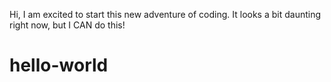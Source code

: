 Hi, I am excited to start this new adventure of coding. It looks a bit daunting right now, but I CAN do this!
# hello-world
